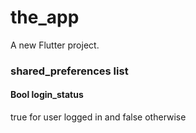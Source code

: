 # the_app

A new Flutter project.

### shared_preferences list
#### Bool login_status
true for user logged in and false otherwise
